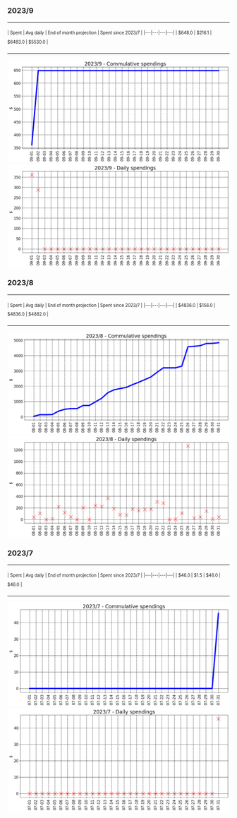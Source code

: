 

### 2023/9


__________________________________
<sub><sup>
| Spent | Avg daily | End of month projection | Spent since 2023/7 |
|---|---|---|---|
| $648.0  |  $216.1  | $6483.0  |  $5530.0  |
</sub></sup>
__________________________________
![graph_9_sum](graph_9_sum.png)
![graph_9_vals](graph_9_vals.png)


### 2023/8


__________________________________
<sub><sup>
| Spent | Avg daily | End of month projection | Spent since 2023/7 |
|---|---|---|---|
| $4836.0  |  $156.0  | $4836.0  |  $4882.0  |
</sub></sup>
__________________________________
![graph_8_sum](graph_8_sum.png)
![graph_8_vals](graph_8_vals.png)


### 2023/7


__________________________________
<sub><sup>
| Spent | Avg daily | End of month projection | Spent since 2023/7 |
|---|---|---|---|
| $46.0  |  $1.5  | $46.0  |  $46.0  |
</sub></sup>
__________________________________
![graph_7_sum](graph_7_sum.png)
![graph_7_vals](graph_7_vals.png)